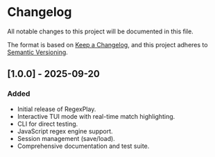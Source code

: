 # Changelog

All notable changes to this project will be documented in this file.

The format is based on [Keep a Changelog](https://keepachangelog.com/en/1.0.0/),
and this project adheres to [Semantic Versioning](https://semver.org/spec/v2.0.0.html).

## [1.0.0] - 2025-09-20

### Added
- Initial release of RegexPlay.
- Interactive TUI mode with real-time match highlighting.
- CLI for direct testing.
- JavaScript regex engine support.
- Session management (save/load).
- Comprehensive documentation and test suite.
